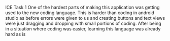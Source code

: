 ICE Task 1
One of the hardest parts of making this application was getting used to the new coding language. This is harder than coding in android studio as before errors were given to us and creating buttons and text views were just dragging and dropping with small portions of coding. 
After being in a situation where coding was easier, learning this language was already hard as is
